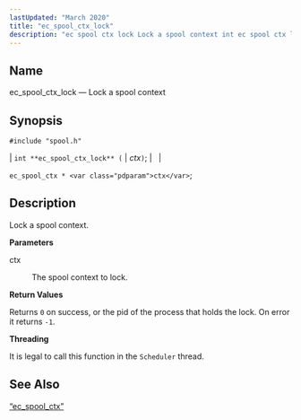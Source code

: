 ```yaml
---
lastUpdated: "March 2020"
title: "ec_spool_ctx_lock"
description: "ec spool ctx lock Lock a spool context int ec spool ctx lock ctx ec spool ctx ctx Lock a spool context ctx The spool context to lock Returns 0 on success or the pid of the process that holds the lock On error it returns 1 It is legal..."
---
```


<a name="apis.ec_spool_ctx_lock"></a> 
## Name

ec_spool_ctx_lock — Lock a spool context

## Synopsis

`#include "spool.h"`

| `int **ec_spool_ctx_lock** (` | <var class="pdparam">ctx</var>`)`; |   |

`ec_spool_ctx * <var class="pdparam">ctx</var>`;<a name="idp62378112"></a> 
## Description

Lock a spool context.

**<a name="idp62379312"></a> Parameters**

<dl class="variablelist">

<dt>ctx</dt>

<dd>

The spool context to lock.

</dd>

</dl>

**<a name="idp62382032"></a> Return Values**

Returns `0` on success, or the pid of the process that holds the lock. On error it returns `-1`.

**<a name="idp62383888"></a> Threading**

It is legal to call this function in the `Scheduler` thread.

<a name="idp62385424"></a> 
## See Also

[“ec_spool_ctx”](/momentum/3/3-api/structs-ec-spool-ctx)